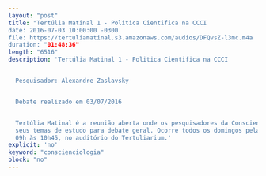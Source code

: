 ```yaml
---
layout: "post"
title: "Tertúlia Matinal 1 - Politica Cientifica na CCCI
date: 2016-07-03 10:00:00 -0300
file: https://tertuliamatinal.s3.amazonaws.com/audios/DFQvsZ-l3mc.m4a
duration: "01:48:36"
length: "6516"
description: 'Tertúlia Matinal 1 - Politica Cientifica na CCCI


  Pesquisador: Alexandre Zaslavsky


  Debate realizado em 03/07/2016


  Tertúlia Matinal é a reunião aberta onde os pesquisadores da Conscienciologia apresentam
  seus temas de estudo para debate geral. Ocorre todos os domingos pela manhã, das
  09h às 10h45, no auditório do Tertuliarium.'
explicit: 'no'
keyword: "conscienciologia"
block: "no"
---
```

